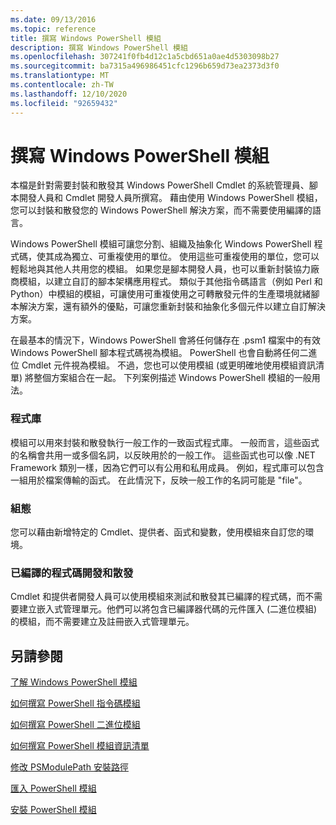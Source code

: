 ```yaml
---
ms.date: 09/13/2016
ms.topic: reference
title: 撰寫 Windows PowerShell 模組
description: 撰寫 Windows PowerShell 模組
ms.openlocfilehash: 307241f0fb4d12c1a5cbd651a0ae4d5303098b27
ms.sourcegitcommit: ba7315a496986451cfc1296b659d73ea2373d3f0
ms.translationtype: MT
ms.contentlocale: zh-TW
ms.lasthandoff: 12/10/2020
ms.locfileid: "92659432"
---
```

# <a name="writing-a-windows-powershell-module"></a>撰寫 Windows PowerShell 模組

本檔是針對需要封裝和散發其 Windows PowerShell Cmdlet 的系統管理員、腳本開發人員和 Cmdlet 開發人員所撰寫。 藉由使用 Windows PowerShell 模組，您可以封裝和散發您的 Windows PowerShell 解決方案，而不需要使用編譯的語言。

Windows PowerShell 模組可讓您分割、組織及抽象化 Windows PowerShell 程式碼，使其成為獨立、可重複使用的單位。 使用這些可重複使用的單位，您可以輕鬆地與其他人共用您的模組。 如果您是腳本開發人員，也可以重新封裝協力廠商模組，以建立自訂的腳本架構應用程式。 類似于其他指令碼語言（例如 Perl 和 Python）中模組的模組，可讓使用可重複使用之可轉散發元件的生產環境就緒腳本解決方案，還有額外的優點，可讓您重新封裝和抽象化多個元件以建立自訂解決方案。

在最基本的情況下，Windows PowerShell 會將任何儲存在 .psm1 檔案中的有效 Windows PowerShell 腳本程式碼視為模組。 PowerShell 也會自動將任何二進位 Cmdlet 元件視為模組。 不過，您也可以使用模組 (或更明確地使用模組資訊清單) 將整個方案組合在一起。 下列案例描述 Windows PowerShell 模組的一般用法。

### <a name="libraries"></a>程式庫

模組可以用來封裝和散發執行一般工作的一致函式程式庫。 一般而言，這些函式的名稱會共用一或多個名詞，以反映用於的一般工作。 這些函式也可以像 .NET Framework 類別一樣，因為它們可以有公用和私用成員。 例如，程式庫可以包含一組用於檔案傳輸的函式。 在此情況下，反映一般工作的名詞可能是 "file"。

### <a name="configuration"></a>組態

您可以藉由新增特定的 Cmdlet、提供者、函式和變數，使用模組來自訂您的環境。

### <a name="compiled-code-development-and-distribution"></a>已編譯的程式碼開發和散發

Cmdlet 和提供者開發人員可以使用模組來測試和散發其已編譯的程式碼，而不需要建立嵌入式管理單元。他們可以將包含已編譯器代碼的元件匯入 (二進位模組) 的模組，而不需要建立及註冊嵌入式管理單元。

## <a name="see-also"></a>另請參閱

[了解 Windows PowerShell 模組](./understanding-a-windows-powershell-module.md)

[如何撰寫 PowerShell 指令碼模組](./how-to-write-a-powershell-script-module.md)

[如何撰寫 PowerShell 二進位模組](./how-to-write-a-powershell-binary-module.md)

[如何撰寫 PowerShell 模組資訊清單](how-to-write-a-powershell-module-manifest.md)

[修改 PSModulePath 安裝路徑](./modifying-the-psmodulepath-installation-path.md)

[匯入 PowerShell 模組](./importing-a-powershell-module.md)

[安裝 PowerShell 模組](./installing-a-powershell-module.md)
